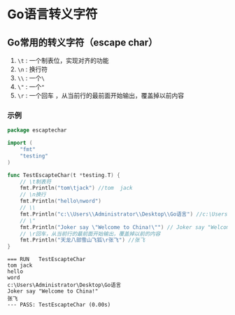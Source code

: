 # Go语言转义字符

## Go常用的转义字符（escape char）

1. `\t` : 一个制表位，实现对齐的功能
2. `\n` : 换行符
3. `\\` : 一个`\`
4. `\"` : 一个`"`
5. `\r` : 一个回车 ，从当前行的最前面开始输出，覆盖掉以前内容

### 示例

```go
package escaptechar

import (
	"fmt"
	"testing"
)

func TestEscapteChar(t *testing.T) {
	// \t制表符
	fmt.Println("tom\tjack") //tom	jack
	// \n换行
	fmt.Println("hello\nword")
	// \\
	fmt.Println("c:\\Users\\Administrator\\Desktop\\Go语言") //c:\Users\Administrator\Desktop\Go语言
	// \"
	fmt.Println("Joker say \"Welcome to China!\"") // Joker say "Welcome to China!"
	// \r回车，从当前行的最前面开始输出，覆盖掉以前的内容
	fmt.Println("天龙八部雪山飞狐\r张飞") //张飞
}
```

```
=== RUN   TestEscapteChar
tom	jack
hello
word
c:\Users\Administrator\Desktop\Go语言
Joker say "Welcome to China!"
张飞
--- PASS: TestEscapteChar (0.00s)
```


